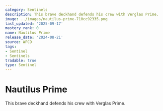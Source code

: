 ```yaml
---
category: Sentinels
description: This brave deckhand defends his crew with Verglas Prime.
image: ../images/nautilus-prime-710cc92335.png
last_updated: '2025-09-17'
mastery_rank: 0
name: Nautilus Prime
release_date: '2024-08-21'
source: WFCD
tags:
- Sentinel
- Sentinels
tradable: true
type: Sentinel
---
```


# Nautilus Prime

This brave deckhand defends his crew with Verglas Prime.


